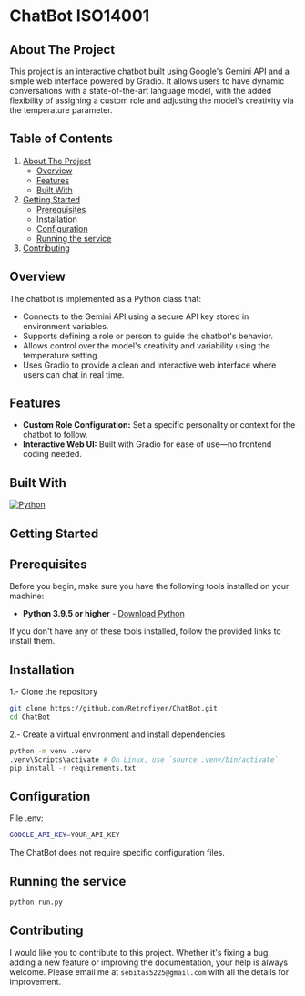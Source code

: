 <div>
    <h1>ChatBot ISO14001</h1>
</div>

## About The Project

This project is an interactive chatbot built using Google's Gemini API and a simple web interface powered by Gradio. It allows users to have dynamic conversations with a state-of-the-art language model, with the added flexibility of assigning a custom role and adjusting the model's creativity via the temperature parameter.

## Table of Contents

<ol>
    <li>
      <a href="#about-the-project">About The Project</a>
      <ul>
        <li><a href="#overview">Overview</a></li>
        <li><a href="#features">Features</a></li>
        <li><a href="#built-with">Built With</a></li>
      </ul>
    </li>
    <li>
      <a href="#getting-started">Getting Started</a>
      <ul>
        <li><a href="#prerequisites">Prerequisites</a></li>
        <li><a href="#installation">Installation</a></li>
        <li><a href="#configuration">Configuration</a></li>
        <li><a href="#running-the-service">Running the service</a></li>
      </ul>
    </li>
    <li>
      <a href="#contributing">Contributing</a>
    </li>
 </ol>

## Overview

The chatbot is implemented as a Python class that:
- Connects to the Gemini API using a secure API key stored in environment variables.
- Supports defining a role or person to guide the chatbot's behavior.
- Allows control over the model's creativity and variability using the temperature setting.
- Uses Gradio to provide a clean and interactive web interface where users can chat in real time.

## Features

<div>
  <ul>
      <li> <b>Custom Role Configuration:</b> Set a specific personality or context for the chatbot to follow.</li>
      <li> <b>Interactive Web UI:</b> Built with Gradio for ease of use—no frontend coding needed.</li>
  </ul>
</div>

## Built With

[![Python][python.com]][python-url]

<!-- GETTING STARTED -->
## Getting Started

## Prerequisites

Before you begin, make sure you have the following tools installed on your machine:

- **Python 3.9.5 or higher** - [Download Python](https://www.python.org/downloads/)

If you don't have any of these tools installed, follow the provided links to install them.


## Installation

1.- Clone the repository
   ```sh
   git clone https://github.com/Retrofiyer/ChatBot.git
   cd ChatBot
   ```
2.- Create a virtual environment and install dependencies
 ```sh
python -m venv .venv
.venv\Scripts\activate # On Linux, use `source .venv/bin/activate`
pip install -r requirements.txt
   ```

## Configuration

File .env:
```sh
GOOGLE_API_KEY=YOUR_API_KEY
   ```

The ChatBot does not require specific configuration files.

## Running the service

  ```sh
python run.py
   ```

## Contributing

I would like you to contribute to this project. Whether it's fixing a bug, adding a new feature or improving the documentation, your help is always welcome. Please email me at `sebitas5225@gmail.com` with all the details for improvement.

<!-- LINKS & IMAGES -->

[python.com]: https://img.shields.io/badge/Python-black?style=for-the-badge&logo=python&logoColor=white
[python-url]: https://www.python.org/